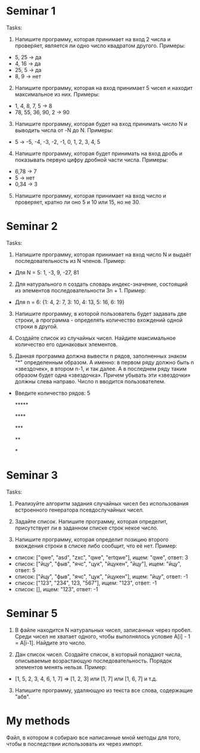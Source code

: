 # Seminar 1

Tasks:

1. Напишите программу, которая принимает на вход 2 числа и проверяет, является ли одно число квадратом другого.
Примеры:

- 5, 25 -> да
- 4, 16 -> да
- 25, 5 -> да
- 8, 9 -> нет

2. Напишите программу, которая на вход принимает 5 чисел и находит максимальное из них. Примеры:

- 1, 4, 8, 7, 5 -> 8
- 78, 55, 36, 90, 2 -> 90

3. Напишите программу, которая будет на вход принимать число N и выводить числа от -N до N. Примеры:

- 5 -> -5, -4, -3, -2, -1, 0, 1, 2, 3, 4, 5

4. Напишите программу, которая будет принимать на вход дробь и показывать первую цифру дробной части числа. Примеры:

- 6,78 -> 7
- 5 -> нет
- 0,34 -> 3

5. Напишите программу, которая принимает на вход число и проверяет, кратно ли оно 5 и 10 или 15, но не 30.

# Seminar 2

Tasks:

1. Напишите программу, которая принимает на вход число N и выдаёт последовательность из N членов. Пример:

- Для N = 5: 1, -3, 9, -27, 81

2. Для натурального n создать словарь индекс-значение, состоящий из элементов последовательности 3n + 1. Пример:

- Для n = 6: {1: 4, 2: 7, 3: 10, 4: 13, 5: 16, 6: 19}

3. Напишите программу, в которой пользователь будет задавать две строки, а программа - определять количество вхождений одной строки в другой.

4. Создайте список из случайных чисел. Найдите максимальное количество его одинаковых элементов.

5. Данная программа должна вывести n рядов, заполненных знаком "\*" определенным образом. А именно: в первом ряду должно быть n «звездочек», в втором n-1, и так далее. А в последнем ряду таким образом будет одна «звездочка». Причем убывать эти «звездочки» должны слева направо. Число n вводится пользователем.

- Введите количество рядов: 5

   \*\*\*\*\*

  \*\*\*\*

  \*\*\*

  \*\*

  \*

# Seminar 3

Tasks:

1. Реализуйте алгоритм задания случайных чисел без использования встроенного генератора псевдослучайных чисел.

2. Задайте список. Напишите программу, которая определит, присутствует ли в заданном списке строк некое число.

3. Напишите программу, которая определит позицию второго вхождения строки в списке либо сообщит, что её нет. Пример:

- список: ["qwe", "asd", "zxc", "qwe", "ertqwe"], ищем: "qwe", ответ: 3
- список: ["йцу", "фыв", "ячс", "цук", "йцукен", "йцу"], ищем: "йцу", ответ: 5
- список: ["йцу", "фыв", "ячс", "цук", "йцукен"], ищем: "йцу", ответ: -1
- список: ["123", "234", 123, "567"], ищем: "123", ответ: -1
- список: [], ищем: "123", ответ: -1

# Seminar 5

1. В файле находится N натуральных чисел, записанных через пробел. Среди чисел не хватает одного, чтобы выполнялось условие A[i] - 1 = A[i-1]. Найдите это число.

2. Дан список чисел. Создайте список, в который попадают числа, описываемые возрастающую последовательность. Порядок элементов менять нельзя. Пример:

- [1, 5, 2, 3, 4, 6, 1, 7] => [1, 2, 3] или [1, 7] или [1, 6, 7] и т.д.

3. Напишите программу, удаляющую из текста все слова, содержащие "абв".

# My methods

Файл, в котором я собираю все написанные мной методы для того, чтобы в последствии использовать их через импорт.
